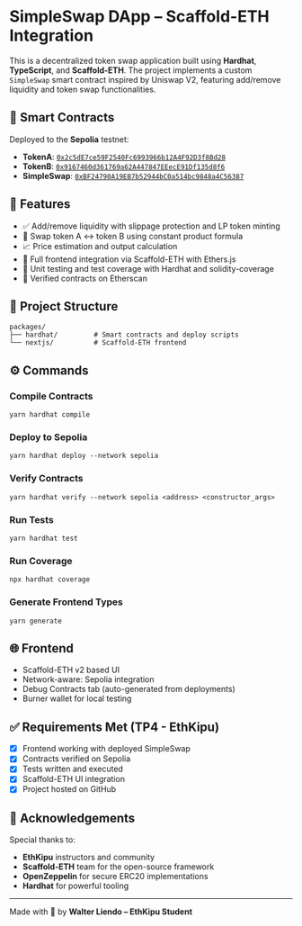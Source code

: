 # SimpleSwap DApp – Scaffold-ETH Integration

This is a decentralized token swap application built using **Hardhat**, **TypeScript**, and **Scaffold-ETH**. The project implements a custom `SimpleSwap` smart contract inspired by Uniswap V2, featuring add/remove liquidity and token swap functionalities.

## 🧱 Smart Contracts

Deployed to the **Sepolia** testnet:

- **TokenA**: [`0x2c5dE7ce59F2540Fc6993966b12A4F92D3f8Bd28`](https://sepolia.etherscan.io/address/0x2c5dE7ce59F2540Fc6993966b12A4F92D3f8Bd28)
- **TokenB**: [`0x9167460d361769a62A447847EEecE91Df135d8f6`](https://sepolia.etherscan.io/address/0x9167460d361769a62A447847EEecE91Df135d8f6)
- **SimpleSwap**: [`0xBF24790A19EB7b52944bC0a514bc9848a4C56387`](https://sepolia.etherscan.io/address/0xBF24790A19EB7b52944bC0a514bc9848a4C56387)

## 🧪 Features

- ✅ Add/remove liquidity with slippage protection and LP token minting
- 🔁 Swap token A ↔ token B using constant product formula
- 📈 Price estimation and output calculation
- 🔬 Full frontend integration via Scaffold-ETH with Ethers.js
- 🧪 Unit testing and test coverage with Hardhat and solidity-coverage
- 🧩 Verified contracts on Etherscan

## 📂 Project Structure

```
packages/
├── hardhat/         # Smart contracts and deploy scripts
└── nextjs/          # Scaffold-ETH frontend
```

## ⚙️ Commands

### Compile Contracts

```
yarn hardhat compile
```

### Deploy to Sepolia

```
yarn hardhat deploy --network sepolia
```

### Verify Contracts

```
yarn hardhat verify --network sepolia <address> <constructor_args>
```

### Run Tests

```
yarn hardhat test
```

### Run Coverage

```
npx hardhat coverage
```

### Generate Frontend Types

```
yarn generate
```

## 🌐 Frontend

- Scaffold-ETH v2 based UI
- Network-aware: Sepolia integration
- Debug Contracts tab (auto-generated from deployments)
- Burner wallet for local testing

## ✅ Requirements Met (TP4 - EthKipu)

- [x] Frontend working with deployed SimpleSwap
- [x] Contracts verified on Sepolia
- [x] Tests written and executed
- [x] Scaffold-ETH UI integration
- [x] Project hosted on GitHub

## 🙏 Acknowledgements

Special thanks to:

- **EthKipu** instructors and community
- **Scaffold-ETH** team for the open-source framework
- **OpenZeppelin** for secure ERC20 implementations
- **Hardhat** for powerful tooling

---

Made with 💙 by **Walter Liendo – EthKipu Student**